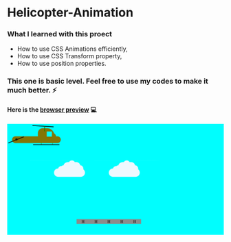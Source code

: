 # Helicopter-Animation

### What I learned with this proect

* How to use CSS Animations efficiently,
* How to use CSS Transform property,
* How to use position properties.

### This one is basic level. Feel free to use my codes to make it much better. ⚡

#### Here is the [browser preview](https://emreozturanli.github.io/Helicopter-Animation/)  💻

![gif](https://github.com/emreozturanli/Helicopter-Animation/blob/master/helicopter.gif)


